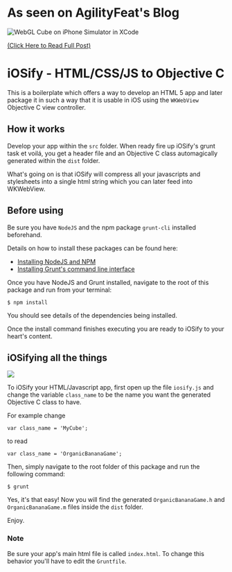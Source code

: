 # As seen on AgilityFeat's Blog

![WebGL Cube on iPhone Simulator in XCode](http://blog.agilityfeat.com/wp-content/uploads/2015/08/WebGL_cube_on_iOS_optimized.gif)

[(Click Here to Read Full Post)](http://www.agilityfeat.com/blog/2015/06/using-webgl-in-ios-without-phonegap-or-ionic)

# iOSify - HTML/CSS/JS to Objective C

This is a boilerplate which offers a way to develop an HTML 5 app and later package it in such a way that it is usable in iOS using the `WKWebView` Objective C view controller.

## How it works

Develop your app within the `src` folder. When ready fire up iOSify's grunt task et voilá, you get a header file and an Objective C class automagically generated within the `dist` folder.

What's going on is that iOSify will compress all your javascripts and stylesheets into a single html string which you can later feed into WKWebView.

## Before using

Be sure you have `NodeJS` and the npm package `grunt-cli` installed beforehand.

Details on how to install these packages can be found here:

* [Installing NodeJS and NPM](https://docs.npmjs.com/getting-started/installing-node)
* [Installing Grunt's command line interface](http://gruntjs.com/getting-started)

Once you have NodeJS and Grunt installed, navigate to the root of this package and run from your terminal:

```
$ npm install
```

You should see details of the dependencies being installed.

Once the install command finishes executing you are ready to iOSify to your heart's content.

## iOSifying all the things

![](https://i.imgflip.com/p6deo.jpg)

To iOSify your HTML/Javascript app, first open up the file `iosify.js` and change the variable `class_name` to be the name you want the generated Objective C class to have.

For example change

`var class_name = 'MyCube';`

to read

`var class_name = 'OrganicBananaGame';`

Then, simply navigate to the root folder of this package and run the following command:

```
$ grunt
```

Yes, it's that easy! Now you will find the generated `OrganicBananaGame.h` and `OrganicBananaGame.m` files inside the `dist` folder.

Enjoy.

### Note

Be sure your app's main html file is called `index.html`. To change this behavior you'll have to edit the `Gruntfile`.
